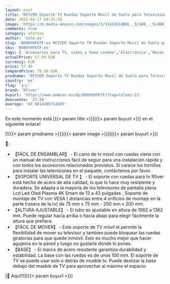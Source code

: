 ```yaml
---
layout: post
title: 'RFIVER Soporte TV Ruedas Soporte Movil de Suelo para Television Plana de 13 a 43 Pulgadas MAX VESA 200x200mm'
date: 2022-04-17 09:25:38
image: 'https://m.media-amazon.com/images/I/31xG1blAN0L._SL500_._SL400_.jpg'
comments: true
category: ofertas
author: 'tole.es'
slug: 'B08HYHFKTF-es RFIVER Soporte TV Ruedas Soporte Movil de Suelo para...'
sku: 'B08HYHFKTF-es'
tags: [ 'Accesorios para TV, vídeo y home cinema','Electrónica','Mesas para TV','Mesas y soportes para TV','TV, vídeo y home cinema','rfiver','television','🇪🇸', ]
actualPrice: 57.99 EUR
currency: EUR
price: 57.99
comparePrice: 79.99 EUR
prodname: 'RFIVER Soporte TV Ruedas Soporte Movil de Suelo para Television Plana de 13 a 43 Pulgadas MAX VESA 200x200mm'
country: 'es'
flag: '🇪🇸'
brand: 'Rfiver'
buyurl: 'https://www.amazon.es/dp/B08HYHFKTF/?tag=tolees-21'
descuento: '27.50'
average: '67.9614285714285'
---
```


En este momento está [{{< param title >}}]({{< param buyurl >}}) en el siguiente enlace!

[![{{< param prodname >}}]({{< param image >}})]({{< param buyurl >}})

🔎:

- 【FÁCIL DE ENSAMBLAR】 - El carro de tv movil con ruedas viene con un manual de instrucciones fácil de seguir para una instalación rápida y con todos los accesorios relacionados provistos. Si carece los tornillos para instalar las televisiones en el paquete, contáctenos por favor.
- 【SOPORTE UNIVERSAL DE TV 】 - El soporte con ruedas para tv Rfiver está hecho de acero de alta calidad, lo que lo hace muy resistente y duradera. Se adapta a la mayoría de los televisores de pantalla plana Lcd Led Oled Plasma 4K Smart de 13 a 43 pulgadas , Soporte de montaje de TV con VESA ( distancias entre 4 orificios de montaje en la parte trasera de la tv) de 75 mm x 75 mm - 200 mm x 200 mm.
- 【ALTURA AJUSTABLE】 - El tubo es ajustable en altura de 1062 a 1362 mm. Puede regular hacia arriba o hacia abajo para elegir fácilmente la altura que prefiera.
- 【FÁCIL DE MOVER】 - Este soporte de TV móvil le permite la flexibilidad de mover su televisor y tambien puede bloquear las ruedas giratorias para que quede inmóvil. Esto es mucho mejor que hacer agujeros en la pared y luego no gustarle dónde lo pones.
- 【BASE】 - El marco de acero resistente garantiza durabilidad y estabilidad. La base con las ruedas es de unos 100 mm. El soporte de TV se puede usar solo o detrás de mueble tv. Puede deslizar la base debajo del mueble de TV para aprovechar al máximo el espacio.

[🛒 Aquí!!!]({{< param buyurl >}})
